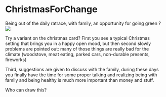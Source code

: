 # ChristmasForChange
Being out of the daily ratrace, with family, an opportunity for going green ?
<img src="https://repository-images.githubusercontent.com/150797442/7bb0f700-53a0-11eb-854c-56a17b1511fe">

Try a variant on the christmas card?
First you see a typical Christmas setting that brings you in a happy open mood, but then second slowly problems are pointed out: many of those things are really bad for the climate (woodstove, meat eating, parked cars, non-durable presents, fireworks)

Third, suggestions are given to discuss with the family, during these days you finally have the time for some proper talking and realizing being with family and being healthy is much more important than money and stuff.

Who can draw this?
